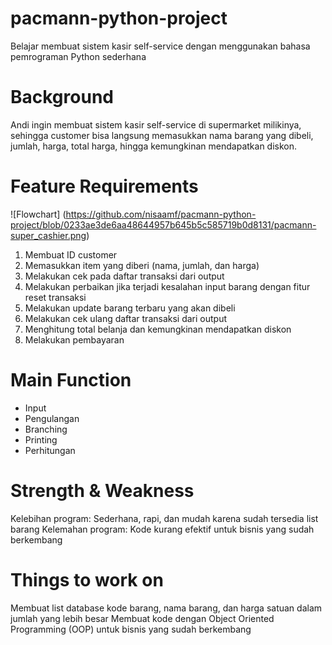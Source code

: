 # pacmann-python-project
Belajar membuat sistem kasir self-service dengan menggunakan bahasa pemrograman Python sederhana

# Background
Andi ingin membuat sistem kasir self-service di supermarket milikinya, sehingga customer bisa langsung 
memasukkan nama barang yang dibeli, jumlah, harga, total harga, hingga kemungkinan mendapatkan diskon. 

# Feature Requirements
![Flowchart] (https://github.com/nisaamf/pacmann-python-project/blob/0233ae3de6aa48644957b645b5c585719b0d8131/pacmann-super_cashier.png)

1. Membuat ID customer
2. Memasukkan item yang diberi (nama, jumlah, dan harga)
3. Melakukan cek pada daftar transaksi dari output
4. Melakukan perbaikan jika terjadi kesalahan input barang dengan fitur reset transaksi
5. Melakukan update barang terbaru yang akan dibeli
6. Melakukan cek ulang daftar transaksi dari output
7. Menghitung total belanja dan kemungkinan mendapatkan diskon
8. Melakukan pembayaran

# Main Function
- Input
- Pengulangan
- Branching
- Printing
- Perhitungan

# Strength & Weakness
Kelebihan program: Sederhana, rapi, dan mudah karena sudah tersedia list barang
Kelemahan program: Kode kurang efektif untuk bisnis yang sudah berkembang

# Things to work on
Membuat list database kode barang, nama barang, dan harga satuan dalam jumlah yang lebih besar
Membuat kode dengan Object Oriented Programming (OOP) untuk bisnis yang sudah berkembang
